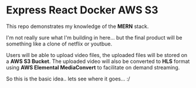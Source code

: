 # Express React Docker AWS S3

This repo demonstrates my knowledge of the **MERN** stack.

I'm not really sure what I'm building in here... but the final product will be something like a clone of netflix or youtbue.

Users will be able to upload video files, the uploaded files will be stored on a **AWS S3 Bucket**. The uploaded video will also be converted to **HLS** format using **AWS Elemental MediaConvert** to facilitate on demand streaming.

So this is the basic idea.. lets see where it goes... :/
